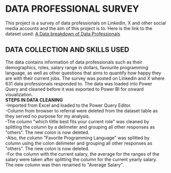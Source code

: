 # DATA PROFESSIONAL SURVEY
This project is a survey of data professionals on Linkedin, X and other social media accounts and the aim of this project is to. Here is the link to the dataset used: [A Data breakdown of Data Professionals](https://github.com/AlexTheAnalyst/Power-BI)  

## DATA COLLECTION AND SKILLS USED  
The data contains information of data professionals such as their demographics, roles, salary range in dollars, favourite programming language, as well as other questions that aims to quantify how happy they are with their current jobs. The survey was posted on Linkedin and X where 631 data professionals responded to. The data was loaded into Power Query and cleaned before it was exported to Power BI for onward visualization.    
**STEPS IN DATA CLEANING**  
-Imported from Excel and loaded to the Power Query Editor.  
-Column from browser to referral were deleted from the dataset table as they served no purpose for my analysis.  
-The column "which tittle best fits your current role" was cleaned by splitting the column by a delimeter and grouping all other responses as "others". The new colon is now deleted.  
-Also, the column "Favorite Programming Language" was splitted by column using the colon delimeter and grouping all other responses as "others". The new colon is now deleted.  
-For the column with the current salary, the average for the ranges of the salary were taken after splitting the column for the current yearly salary. The new column was then renamed to "Average Salary".

